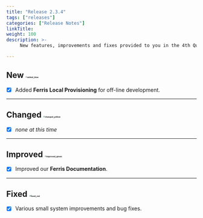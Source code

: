 ```yaml
---
title: "Release 2.3.4"
tags: ["releases"] 
categories: ["Release Notes"]
linkTitle:
weight: 100
description: >-
     New features, improvements and fixes provided to you in the 4th Quarter of the year 2023.

---
```


## New <img src="/images/added_blue.png" alt="added_blue" style="zoom:25%;" />

- [x] Added **Ferris Local Provisioning** for off-line development.

---

## Changed <img src="/images/changed_yellow.png" alt="changed_yellow" style="zoom:25%;" />

- [x] _none at this time_
---

## Improved <img src="/images/improved_green.png" alt="improved_green" style="zoom:25%;" />

- [x] Improved our **Ferris Documentation**.

---

## Fixed <img src="/images/fixed_red.png" alt="fixed_red" style="zoom:25%;" />

- [x] Various small system improvements and bug fixes.